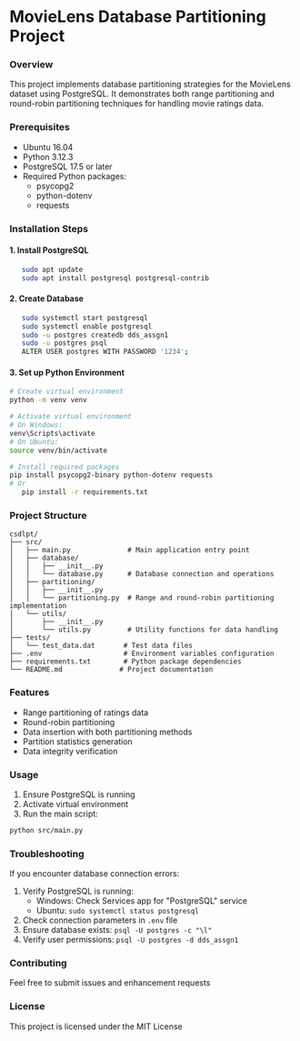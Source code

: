 # MovieLens Database Partitioning Project

### Overview
This project implements database partitioning strategies for the MovieLens dataset using PostgreSQL. It demonstrates both range partitioning and round-robin partitioning techniques for handling movie ratings data.

### Prerequisites
- Ubuntu 16.04
- Python 3.12.3
- PostgreSQL 17.5 or later
- Required Python packages:
  - psycopg2
  - python-dotenv
  - requests

### Installation Steps

#### 1. Install PostgreSQL
```bash
   sudo apt update
   sudo apt install postgresql postgresql-contrib
```

#### 2. Create Database
```bash
   sudo systemctl start postgresql
   sudo systemctl enable postgresql
   sudo -u postgres createdb dds_assgn1
   sudo -u postgres psql
   ALTER USER postgres WITH PASSWORD '1234';
```

#### 3. Set up Python Environment
```bash
# Create virtual environment
python -m venv venv

# Activate virtual environment
# On Windows:
venv\Scripts\activate
# On Ubuntu:
source venv/bin/activate

# Install required packages
pip install psycopg2-binary python-dotenv requests
# Or
   pip install -r requirements.txt
```

### Project Structure
```
csdlpt/
├── src/
│   ├── main.py              # Main application entry point
│   ├── database/
│   │   ├── __init__.py
│   │   └── database.py      # Database connection and operations
│   ├── partitioning/
│   │   ├── __init__.py
│   │   └── partitioning.py  # Range and round-robin partitioning implementation
│   └── utils/
│       ├── __init__.py
│       └── utils.py         # Utility functions for data handling
├── tests/
│   └── test_data.dat       # Test data files
├── .env                    # Environment variables configuration
├── requirements.txt        # Python package dependencies
└── README.md              # Project documentation
```

### Features
- Range partitioning of ratings data
- Round-robin partitioning
- Data insertion with both partitioning methods
- Partition statistics generation
- Data integrity verification

### Usage
1. Ensure PostgreSQL is running
2. Activate virtual environment
3. Run the main script:
```bash
python src/main.py
```

### Troubleshooting
If you encounter database connection errors:
1. Verify PostgreSQL is running:
   - Windows: Check Services app for "PostgreSQL" service
   - Ubuntu: `sudo systemctl status postgresql`
2. Check connection parameters in `.env` file
3. Ensure database exists: `psql -U postgres -c "\l"`
4. Verify user permissions: `psql -U postgres -d dds_assgn1`

### Contributing
Feel free to submit issues and enhancement requests

### License
This project is licensed under the MIT License 